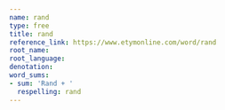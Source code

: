 ```yaml
---
name: rand
type: free
title: rand
reference_link: https://www.etymonline.com/word/rand
root_name: 
root_language: 
denotation: 
word_sums:
- sum: 'Rand + '
  respelling: rand
---
```

